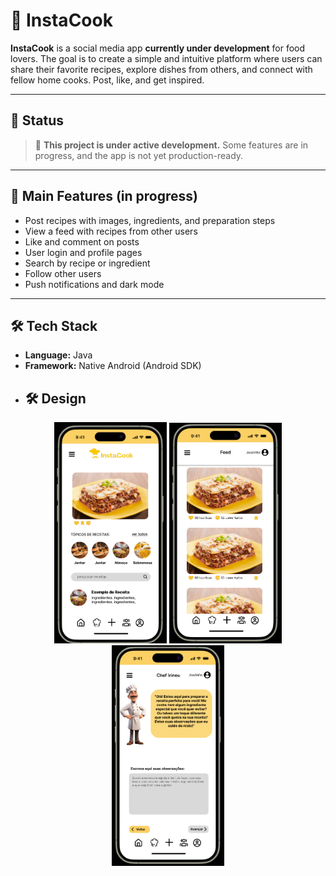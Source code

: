 # 📱 InstaCook

**InstaCook** is a social media app **currently under development** for food lovers. The goal is to create a simple and intuitive platform where users can share their favorite recipes, explore dishes from others, and connect with fellow home cooks. Post, like, and get inspired.

---

## 🚧 Status

> 🚀 **This project is under active development.** Some features are in progress, and the app is not yet production-ready.

---

## 🎯 Main Features (in progress)

- Post recipes with images, ingredients, and preparation steps  
- View a feed with recipes from other users  
- Like and comment on posts  
- User login and profile pages  
- Search by recipe or ingredient  
- Follow other users  
- Push notifications and dark mode  

---

## 🛠 Tech Stack

- **Language:** Java  
- **Framework:** Native Android (Android SDK)  
- ## 🛠 Design
<p align="center">
  <img src="assets/home.png" width="180" alt=" Preview 1" />
  <img src="assets/feed.png" width="180" alt=" Preview 2" />
  <img src="assets/chefAI.png" width="180" alt=" Preview 3" />
</p>
